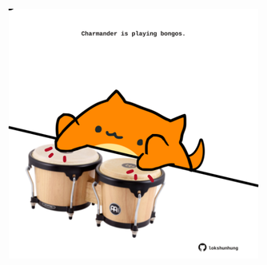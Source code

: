 <!-- built at 28/08/2023, 11:00:55 UTC -->
<p align="center">
  <img width="500" height="500" src="./ReadmeImage.svg">
</p>
